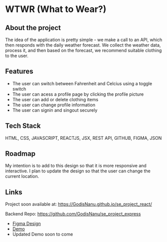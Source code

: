 # WTWR (What to Wear?)

## About the project

The idea of the application is pretty simple - we make a call to an API, which then responds with the daily weather forecast. We collect the weather data, process it, and then based on the forecast, we recommend suitable clothing to the user.

## Features

- The user can switch between Fahrenheit and Celcius using a toggle switch
- The user can acess a profile page by clicking the profile picture
- The user can add or delete clothing items
- The user can change profile information
- The user can signin and singout securely

## Tech Stack
HTML, CSS, JAVASCRIPT, REACTJS, JSX, REST API, GITHUB, FIGMA, JSON

## Roadmap

My intention is to add to this design so that it is more responsive and interactive.  I plan to update the design so that the user can change the current location. 

## Links
Project soon available at:
https://GodisNanu.github.io/se_project_react/

Backend Repo:
https://github.com/GodisNanu/se_project_express

- [Figma Design](https://www.figma.com/file/DTojSwldenF9UPKQZd6RRb/Sprint-10%3A-WTWR)
- [Demo](https://www.loom.com/share/d42f831d120a4ac2b6130b1b42cb90a6?sid=c37f2f19-6d98-43b5-8d4c-b82960f65833)
- Updated Demo soon to come
